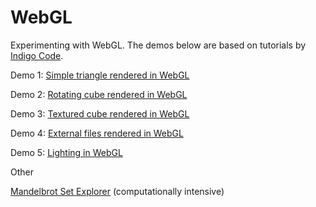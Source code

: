 # WebGL
Experimenting with WebGL. The demos below are based on tutorials by [Indigo Code](https://www.youtube.com/c/IndigoCode).

Demo 1: [Simple triangle rendered in WebGL](WebGL_01_Triangle.html)

Demo 2: [Rotating cube rendered in WebGL](WebGL_02_Rotating_Cube.html)

Demo 3: [Textured cube rendered in WebGL](WebGL_03_Textured_Cube.html)

Demo 4: [External files rendered in WebGL](Demo_4/WebGL_04_Loading_Assets.html)

Demo 5: [Lighting in WebGL](Demo_5/WebGL_05_Lighting.html)

Other

[Mandelbrot Set Explorer](Mandelbrot/) (computationally intensive)